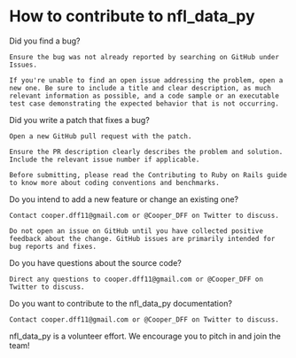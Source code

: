 # How to contribute to nfl_data_py

Did you find a bug?

    Ensure the bug was not already reported by searching on GitHub under Issues.

    If you're unable to find an open issue addressing the problem, open a new one. Be sure to include a title and clear description, as much relevant information as possible, and a code sample or an executable test case demonstrating the expected behavior that is not occurring.

Did you write a patch that fixes a bug?

    Open a new GitHub pull request with the patch.

    Ensure the PR description clearly describes the problem and solution. Include the relevant issue number if applicable.

    Before submitting, please read the Contributing to Ruby on Rails guide to know more about coding conventions and benchmarks.

Do you intend to add a new feature or change an existing one?

    Contact cooper.dff11@gmail.com or @Cooper_DFF on Twitter to discuss.

    Do not open an issue on GitHub until you have collected positive feedback about the change. GitHub issues are primarily intended for bug reports and fixes.

Do you have questions about the source code?

    Direct any questions to cooper.dff11@gmail.com or @Cooper_DFF on Twitter to discuss.

Do you want to contribute to the nfl_data_py documentation?

    Contact cooper.dff11@gmail.com or @Cooper_DFF on Twitter to discuss.

nfl_data_py is a volunteer effort. We encourage you to pitch in and join the team!
